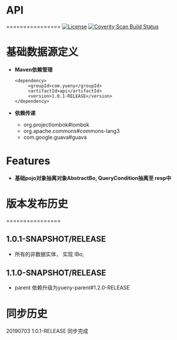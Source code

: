 # API
================
[![License](https://img.shields.io/badge/License-Apache%202.0-blue.svg)](https://opensource.org/licenses/Apache-2.0)
<a href="">
  <img alt="Coverity Scan Build Status" src="https://img.shields.io/coverity/scan/8244.svg"/>
</a>


# 基础数据源定义
* **Maven依赖管理**
   ```
   <dependency>
        <groupId>com.yueny</groupId>
        <artifactId>api</artifactId>
        <version>1.0.1-RELEASE</version>
   </dependency>
   ```
   
* **依赖传递**
   * org.projectlombok#lombok
   * org.apache.commons#commons-lang3
   * com.google.guava#guava

# Features
* **基础pojo对象抽离对象AbstractBo, QueryCondition抽离至 resp中**


# 版本发布历史
================
## 1.0.1-SNAPSHOT/RELEASE
* 所有的非数据实体， 实现 IBo;
## 1.1.0-SNAPSHOT/RELEASE
* parent 依赖升级为yueny-parent#1.2.0-RELEASE


# 同步历史
20190703 1.0.1-RELEASE 同步完成